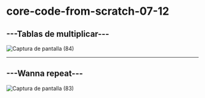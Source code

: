 # core-code-from-scratch-07-12

## ---Tablas de multiplicar---

![Captura de pantalla (84)](https://user-images.githubusercontent.com/92037725/206339774-d870e7c0-3c82-42bc-a398-150dfc9e06ac.png)

---
## ---Wanna repeat---


![Captura de pantalla (83)](https://user-images.githubusercontent.com/92037725/206339914-7452df0f-27a3-4f6e-85a5-efa13a95ec41.png)
